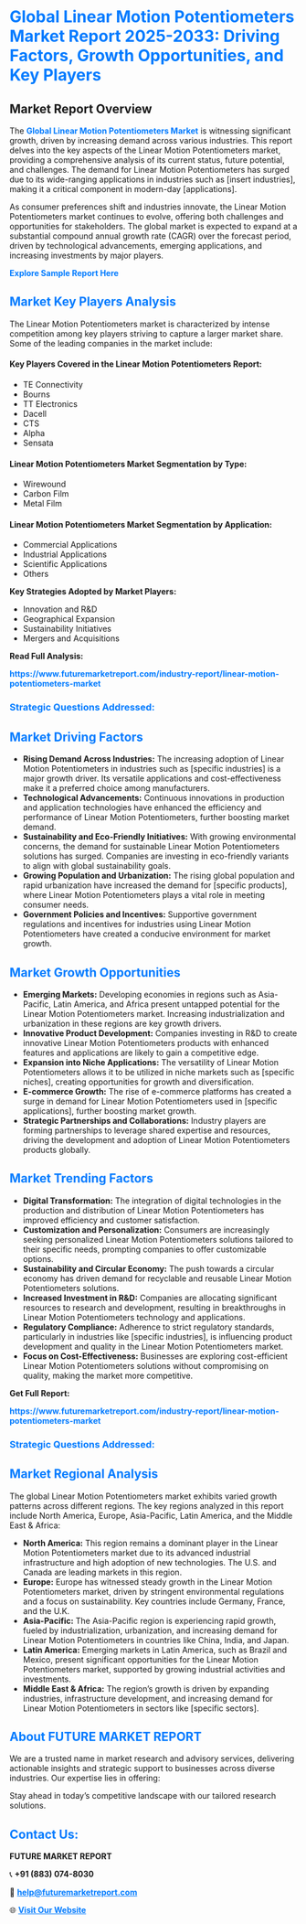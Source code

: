 <h1 style="color: #007BFF;">Global Linear Motion Potentiometers Market Report 2025-2033: Driving Factors, Growth Opportunities, and Key Players</h1>

<section id="overview">
<h2>Market Report Overview</h2>
<p>The <a href="https://www.futuremarketreport.com/industry-report/linear-motion-potentiometers-market" style="color: #007BFF; text-decoration: none;"><strong>Global Linear Motion Potentiometers Market</strong></a> is witnessing significant growth, driven by increasing demand across various industries. This report delves into the key aspects of the Linear Motion Potentiometers market, providing a comprehensive analysis of its current status, future potential, and challenges. The demand for Linear Motion Potentiometers has surged due to its wide-ranging applications in industries such as [insert industries], making it a critical component in modern-day [applications].</p>
<p>As consumer preferences shift and industries innovate, the Linear Motion Potentiometers market continues to evolve, offering both challenges and opportunities for stakeholders. The global market is expected to expand at a substantial compound annual growth rate (CAGR) over the forecast period, driven by technological advancements, emerging applications, and increasing investments by major players.</p>
</section>

<section id="overview">
<p><a href="https://www.futuremarketreport.com/request-sample/reportId=75581" style="color: #007BFF; text-decoration: none;"><strong>Explore Sample Report Here</strong></a></p>
</section>

<section id="key-players">
<h2 style="color: #007BFF;">Market Key Players Analysis</h2>
<p>The Linear Motion Potentiometers market is characterized by intense competition among key players striving to capture a larger market share. Some of the leading companies in the market include:</p>
<h4>Key Players Covered in the Linear Motion Potentiometers Report:</h4>
<ul><li>TE Connectivity</li><li>Bourns</li><li>TT Electronics</li><li>Dacell</li><li>CTS</li><li>Alpha</li><li>Sensata</li></ul>
<h4>Linear Motion Potentiometers Market Segmentation by Type:</h4>
<ul><li>Wirewound</li><li>Carbon Film</li><li>Metal Film</li></ul>

<h4>Linear Motion Potentiometers Market Segmentation by Application:</h4>
<ul><li>Commercial Applications</li><li>Industrial Applications</li><li>Scientific Applications</li><li>Others</li></ul>
<p><strong>Key Strategies Adopted by Market Players:</strong></p>
<ul>
<li>Innovation and R&D</li>
<li>Geographical Expansion</li>
<li>Sustainability Initiatives</li>
<li>Mergers and Acquisitions</li>
</ul>
</section>

<section>
<p><strong>Read Full Analysis: </strong></p><a href="https://www.futuremarketreport.com/industry-report/linear-motion-potentiometers-market" style="color: #007BFF; text-decoration: none;"><strong>https://www.futuremarketreport.com/industry-report/linear-motion-potentiometers-market</strong></a>
<h3 style="color: #007BFF;">Strategic Questions Addressed:</h3>
</section>

<section id="driving-factors">
<h2 style="color: #007BFF;">Market Driving Factors</h2>
<ul>
<li><strong>Rising Demand Across Industries:</strong> The increasing adoption of Linear Motion Potentiometers in industries such as [specific industries] is a major growth driver. Its versatile applications and cost-effectiveness make it a preferred choice among manufacturers.</li>
<li><strong>Technological Advancements:</strong> Continuous innovations in production and application technologies have enhanced the efficiency and performance of Linear Motion Potentiometers, further boosting market demand.</li>
<li><strong>Sustainability and Eco-Friendly Initiatives:</strong> With growing environmental concerns, the demand for sustainable Linear Motion Potentiometers solutions has surged. Companies are investing in eco-friendly variants to align with global sustainability goals.</li>
<li><strong>Growing Population and Urbanization:</strong> The rising global population and rapid urbanization have increased the demand for [specific products], where Linear Motion Potentiometers plays a vital role in meeting consumer needs.</li>
<li><strong>Government Policies and Incentives:</strong> Supportive government regulations and incentives for industries using Linear Motion Potentiometers have created a conducive environment for market growth.</li>
</ul>
</section>

<section id="growth-opportunities">
<h2 style="color: #007BFF;">Market Growth Opportunities</h2>
<ul>
<li><strong>Emerging Markets:</strong> Developing economies in regions such as Asia-Pacific, Latin America, and Africa present untapped potential for the Linear Motion Potentiometers market. Increasing industrialization and urbanization in these regions are key growth drivers.</li>
<li><strong>Innovative Product Development:</strong> Companies investing in R&D to create innovative Linear Motion Potentiometers products with enhanced features and applications are likely to gain a competitive edge.</li>
<li><strong>Expansion into Niche Applications:</strong> The versatility of Linear Motion Potentiometers allows it to be utilized in niche markets such as [specific niches], creating opportunities for growth and diversification.</li>
<li><strong>E-commerce Growth:</strong> The rise of e-commerce platforms has created a surge in demand for Linear Motion Potentiometers used in [specific applications], further boosting market growth.</li>
<li><strong>Strategic Partnerships and Collaborations:</strong> Industry players are forming partnerships to leverage shared expertise and resources, driving the development and adoption of Linear Motion Potentiometers products globally.</li>
</ul>
</section>

<section id="trending-factors">
<h2 style="color: #007BFF;">Market Trending Factors</h2>
<ul>
<li><strong>Digital Transformation:</strong> The integration of digital technologies in the production and distribution of Linear Motion Potentiometers has improved efficiency and customer satisfaction.</li>
<li><strong>Customization and Personalization:</strong> Consumers are increasingly seeking personalized Linear Motion Potentiometers solutions tailored to their specific needs, prompting companies to offer customizable options.</li>
<li><strong>Sustainability and Circular Economy:</strong> The push towards a circular economy has driven demand for recyclable and reusable Linear Motion Potentiometers solutions.</li>
<li><strong>Increased Investment in R&D:</strong> Companies are allocating significant resources to research and development, resulting in breakthroughs in Linear Motion Potentiometers technology and applications.</li>
<li><strong>Regulatory Compliance:</strong> Adherence to strict regulatory standards, particularly in industries like [specific industries], is influencing product development and quality in the Linear Motion Potentiometers market.</li>
<li><strong>Focus on Cost-Effectiveness:</strong> Businesses are exploring cost-efficient Linear Motion Potentiometers solutions without compromising on quality, making the market more competitive.</li>
</ul>
</section>

<section>
<p><strong>Get Full Report: </strong></p><a href="https://www.futuremarketreport.com/industry-report/linear-motion-potentiometers-market" style="color: #007BFF; text-decoration: none;"><strong>https://www.futuremarketreport.com/industry-report/linear-motion-potentiometers-market</strong></a>
<h3 style="color: #007BFF;">Strategic Questions Addressed:</h3>
</section>


<section id="regional-analysis">
<h2 style="color: #007BFF;">Market Regional Analysis</h2>
<p>The global Linear Motion Potentiometers market exhibits varied growth patterns across different regions. The key regions analyzed in this report include North America, Europe, Asia-Pacific, Latin America, and the Middle East & Africa:</p>
<ul>
<li><strong>North America:</strong> This region remains a dominant player in the Linear Motion Potentiometers market due to its advanced industrial infrastructure and high adoption of new technologies. The U.S. and Canada are leading markets in this region.</li>
<li><strong>Europe:</strong> Europe has witnessed steady growth in the Linear Motion Potentiometers market, driven by stringent environmental regulations and a focus on sustainability. Key countries include Germany, France, and the U.K.</li>
<li><strong>Asia-Pacific:</strong> The Asia-Pacific region is experiencing rapid growth, fueled by industrialization, urbanization, and increasing demand for Linear Motion Potentiometers in countries like China, India, and Japan.</li>
<li><strong>Latin America:</strong> Emerging markets in Latin America, such as Brazil and Mexico, present significant opportunities for the Linear Motion Potentiometers market, supported by growing industrial activities and investments.</li>
<li><strong>Middle East & Africa:</strong> The region’s growth is driven by expanding industries, infrastructure development, and increasing demand for Linear Motion Potentiometers in sectors like [specific sectors].</li>
</ul>
</section>

<footer>
<h2 style="color: #007BFF;">About FUTURE MARKET REPORT</h2>
<p>We are a trusted name in market research and advisory services, delivering actionable insights and strategic support to businesses across diverse industries. Our expertise lies in offering:</p>

<p>Stay ahead in today’s competitive landscape with our tailored research solutions.</p>

<h2 style="color: #007BFF;">Contact Us:</h2>
<p><strong>FUTURE MARKET REPORT</strong></p>
<p>📞 <strong>+91 (883) 074-8030</strong></p>
<p>📧 <strong><a href="mailto:help@futuremarketreport.com" style="color: #007BFF;">help@futuremarketreport.com</a></strong></p>
<p>🌐 <strong><a href="https://www.futuremarketreport.com/" style="color: #007BFF;">Visit Our Website</a></strong></p>
</footer>